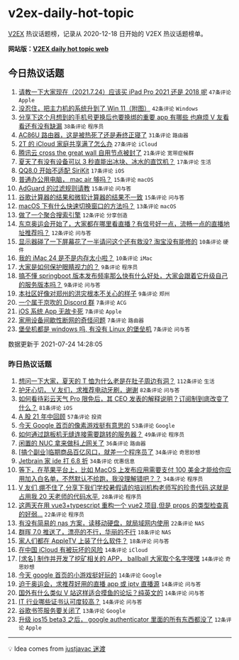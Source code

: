 # v2ex-daily-hot-topic

[V2EX](https://www.v2ex.com/) 热议话题榜，记录从 2020-12-18 日开始的 V2EX 热议话题榜单。

**网站版：[V2EX daily hot topic web](https://boojack.github.io/v2ex-daily-hot-topic-web/)**

## 今日热议话题

<!-- TODAY BEGIN -->

1. [请教一下大家现在（2021.7.24）应该买 iPad Pro 2021 还是 2018 呢](https://www.v2ex.com/t/791522) `47条评论` `Apple`
1. [没忍住，把主力机的系统升到了 Win 11（附图）](https://www.v2ex.com/t/791479) `42条评论` `Windows`
1. [分享下这个月想到的手机号更换后也要换绑的重要 app 有哪些 也麻烦 V 友看看还有没有缺漏](https://www.v2ex.com/t/791465) `38条评论` `程序员`
1. [AC86U 路由器，这是被热死了还是寿终正寝了](https://www.v2ex.com/t/791460) `31条评论` `路由器`
1. [2T 的 iCloud 家庭共享满了怎么办](https://www.v2ex.com/t/791462) `27条评论` `iCloud`
1. [腾讯云 cross the great wall 自用节点被封了](https://www.v2ex.com/t/791468) `21条评论` `宽带症候群`
1. [夏天了有没有设备可以 3 秒直能出冰块、冰水的直饮机？](https://www.v2ex.com/t/791510) `17条评论` `生活`
1. [QQ8.0 开始不适配 SiriKit](https://www.v2ex.com/t/791484) `17条评论` `iOS`
1. [普通办公用电脑， mac air 够吗？](https://www.v2ex.com/t/791536) `15条评论` `macOS`
1. [AdGuard 的过滤规则请教](https://www.v2ex.com/t/791501) `15条评论` `问与答`
1. [谷歌计算器的结果和微软计算器的结果不一致](https://www.v2ex.com/t/791461) `15条评论` `问与答`
1. [macOS 下有什么快速切换窗口的方法吗？](https://www.v2ex.com/t/791480) `13条评论` `macOS`
1. [做了一个聚合搜索引擎](https://www.v2ex.com/t/791533) `12条评论` `分享创造`
1. [东京奥运会开始了，大家都在哪里看直播？有信号好一点，流畅一点的直播地址推荐吗？](https://www.v2ex.com/t/791477) `12条评论` `问与答`
1. [显示器碰了一下屏幕花了一半请问这个还有救没? 淘宝没有能修的](https://www.v2ex.com/t/791497) `10条评论` `硬件`
1. [我的 iMac 24 是不是内存太小啦？](https://www.v2ex.com/t/791473) `10条评论` `iMac`
1. [大家是如何保护眼睛视力的？](https://www.v2ex.com/t/791544) `9条评论` `程序员`
1. [搞不懂 springboot 版本发布频率那么快有什么好处，大家会跟着它升级自己的服务版本吗？](https://www.v2ex.com/t/791514) `9条评论` `问与答`
1. [本社区好像对郑州的洪灾根本不关心的样子](https://www.v2ex.com/t/791474) `9条评论` `郑州`
1. [一个属于京吹的 Discord 群](https://www.v2ex.com/t/791509) `7条评论` `ACG`
1. [iOS 系统 App 无故卡死](https://www.v2ex.com/t/791490) `7条评论` `Apple`
1. [家用设备间歇性断网的奇怪问题](https://www.v2ex.com/t/791478) `7条评论` `路由器`
1. [堡垒机都是 windows 吗, 有没有 Linux 的堡垒机](https://www.v2ex.com/t/791475) `7条评论` `问与答`

数据更新于 2021-07-24 14:28:05

<!-- TODAY END -->

### 昨日热议话题

<!-- YESTERDAY BEGIN -->

1. [想问一下大家，夏天的 T 恤为什么老是在肚子周边有洞？](https://www.v2ex.com/t/791197) `112条评论` `生活`
1. [护牙心切， V 友们，求推荐电动牙刷，谢谢](https://www.v2ex.com/t/791259) `82条评论` `问与答`
1. [如何看待彩云天气 Pro 限免后，其 CEO 发表的解释说明？订阅制到底改变了什么？](https://www.v2ex.com/t/791275) `81条评论` `iOS`
1. [A 股 21 年中回顾](https://www.v2ex.com/t/791271) `57条评论` `投资`
1. [今天 Google 首页的像素游戏挺有意思的](https://www.v2ex.com/t/791225) `53条评论` `Google`
1. [如何通过跳板机无缝连接需要跳转的服务器？](https://www.v2ex.com/t/791209) `49条评论` `程序员`
1. [闲置的 NUC 拿来做科*上*网关了](https://www.v2ex.com/t/791221) `36条评论` `路由器`
1. [[搞个副业]临期商品百亿风口，就差一个程序员了](https://www.v2ex.com/t/791325) `34条评论` `奇思妙想`
1. [Jetbrain 家 ide 打 6.8 折](https://www.v2ex.com/t/791203) `34条评论` `优惠信息`
1. [等下，在苹果平台上，比如 MacOS 上发布应用需要支付 100 美金才能给你应用加入白名单，不然默认不给跑，我没理解错吧？？](https://www.v2ex.com/t/791227) `34条评论` `程序员`
1. [V 友们,绷不住了,分享下我们学校暑假请的培训机构老师写的珍贵代码,这就是占用我 20 天老师的代码水平,](https://www.v2ex.com/t/791348) `28条评论` `程序员`
1. [这两天在用 vue3+typescript 重构一个 vue2 项目,但是 props 的类型检查真的好弱...](https://www.v2ex.com/t/791413) `22条评论` `程序员`
1. [有没有简易的 nas 方案，读移动硬盘，就局域网内使用](https://www.v2ex.com/t/791311) `22条评论` `NAS`
1. [群晖 7.0 推送了，漂亮的不行，华丽的不行](https://www.v2ex.com/t/791375) `18条评论` `NAS`
1. [家人们都在 AppleTV 上装了什么软件？](https://www.v2ex.com/t/791269) `18条评论` `问与答`
1. [在中国 iCloud 有被玩坏的风险](https://www.v2ex.com/t/791440) `14条评论` `iCloud`
1. [[求名] 制作并开发了挖矿相关的 APP， ballball 大家取个名字嘿嘿](https://www.v2ex.com/t/791321) `14条评论` `奇思妙想`
1. [今天 google 首页的小游戏挺好玩的](https://www.v2ex.com/t/791268) `14条评论` `Google`
1. [迫于奥运会，求推荐好用的直播 app 或 iptv 直播源](https://www.v2ex.com/t/791246) `14条评论` `问与答`
1. [国外有什么类似 V 站这样适合摸鱼的论坛？纯英文的](https://www.v2ex.com/t/791245) `14条评论` `问与答`
1. [IT 行业哪些证书认可度较高？](https://www.v2ex.com/t/791211) `14条评论` `问与答`
1. [谷歌书签服务要关闭了](https://www.v2ex.com/t/791286) `13条评论` `Google`
1. [升级 ios15 beta3 之后， google authenticator 里面的所有东西都没了](https://www.v2ex.com/t/791260) `12条评论` `Apple`

<!-- YESTERDAY END -->

---

💡 Idea comes from [justjavac 迷渡](https://github.com/justjavac/)
